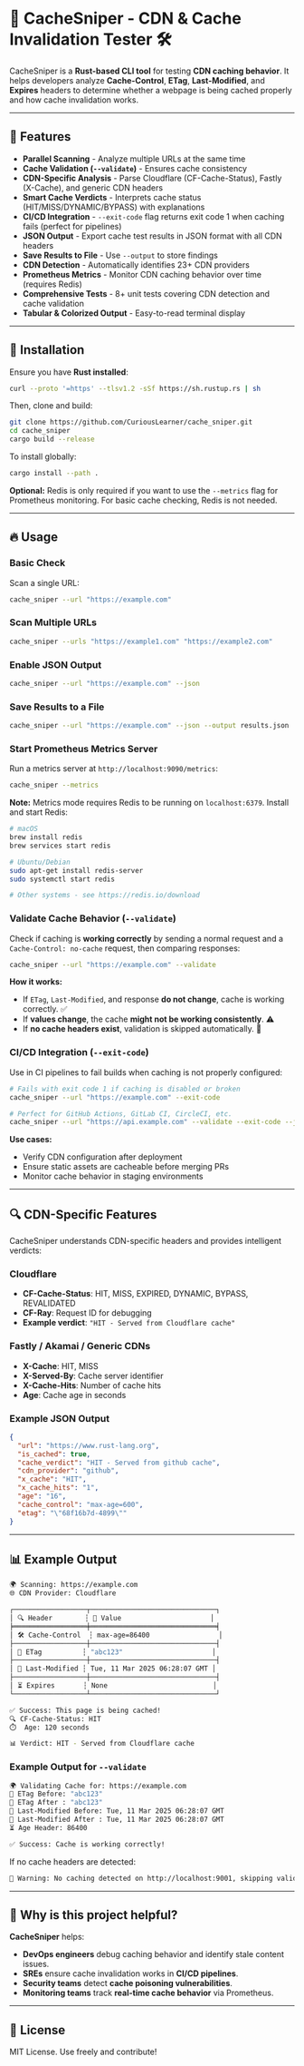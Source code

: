 # 🚀 CacheSniper - CDN & Cache Invalidation Tester 🛠️

CacheSniper is a **Rust-based CLI tool** for testing **CDN caching behavior**.
It helps developers analyze **Cache-Control**, **ETag**, **Last-Modified**, and **Expires** headers
to determine whether a webpage is being cached properly and how cache invalidation works.

---

## 📌 **Features**

* **Parallel Scanning** - Analyze multiple URLs at the same time
* **Cache Validation (`--validate`)** - Ensures cache consistency
* **CDN-Specific Analysis** - Parse Cloudflare (CF-Cache-Status), Fastly (X-Cache), and generic CDN headers
* **Smart Cache Verdicts** - Interprets cache status (HIT/MISS/DYNAMIC/BYPASS) with explanations
* **CI/CD Integration** - `--exit-code` flag returns exit code 1 when caching fails (perfect for pipelines)
* **JSON Output** - Export cache test results in JSON format with all CDN headers
* **Save Results to File** - Use `--output` to store findings
* **CDN Detection** - Automatically identifies 23+ CDN providers
* **Prometheus Metrics** - Monitor CDN caching behavior over time (requires Redis)
* **Comprehensive Tests** - 8+ unit tests covering CDN detection and cache validation
* **Tabular & Colorized Output** - Easy-to-read terminal display

---

## 🔧 **Installation**

Ensure you have **Rust installed**:

```sh
curl --proto '=https' --tlsv1.2 -sSf https://sh.rustup.rs | sh
```

Then, clone and build:

```bash
git clone https://github.com/CuriousLearner/cache_sniper.git
cd cache_sniper
cargo build --release
```

To install globally:

```bash
cargo install --path .
```

**Optional:** Redis is only required if you want to use the `--metrics` flag for Prometheus monitoring. For basic cache checking, Redis is not needed.

---

## 🔥 **Usage**

### **Basic Check**

Scan a single URL:

```bash
cache_sniper --url "https://example.com"
```

### **Scan Multiple URLs**

```bash
cache_sniper --urls "https://example1.com" "https://example2.com"
```

### **Enable JSON Output**

```bash
cache_sniper --url "https://example.com" --json
```

### **Save Results to a File**

```bash
cache_sniper --url "https://example.com" --json --output results.json
```

### **Start Prometheus Metrics Server**

Run a metrics server at `http://localhost:9090/metrics`:

```bash
cache_sniper --metrics
```

**Note:** Metrics mode requires Redis to be running on `localhost:6379`. Install and start Redis:

```bash
# macOS
brew install redis
brew services start redis

# Ubuntu/Debian
sudo apt-get install redis-server
sudo systemctl start redis

# Other systems - see https://redis.io/download
```

### **Validate Cache Behavior (`--validate`)**

Check if caching is **working correctly** by sending a normal request and a `Cache-Control: no-cache` request, then comparing responses:

```bash
cache_sniper --url "https://example.com" --validate
```

**How it works:**

- If `ETag`, `Last-Modified`, and response **do not change**, cache is working correctly. ✅
- If **values change**, the cache **might not be working consistently**. ⚠️
- If **no cache headers exist**, validation is skipped automatically. 🚨

### **CI/CD Integration (`--exit-code`)**

Use in CI pipelines to fail builds when caching is not properly configured:

```bash
# Fails with exit code 1 if caching is disabled or broken
cache_sniper --url "https://example.com" --exit-code

# Perfect for GitHub Actions, GitLab CI, CircleCI, etc.
cache_sniper --url "https://api.example.com" --validate --exit-code --json
```

**Use cases:**
- Verify CDN configuration after deployment
- Ensure static assets are cacheable before merging PRs
- Monitor cache behavior in staging environments

---

## 🔍 **CDN-Specific Features**

CacheSniper understands CDN-specific headers and provides intelligent verdicts:

### **Cloudflare**
- **CF-Cache-Status**: HIT, MISS, EXPIRED, DYNAMIC, BYPASS, REVALIDATED
- **CF-Ray**: Request ID for debugging
- **Example verdict**: `"HIT - Served from Cloudflare cache"`

### **Fastly / Akamai / Generic CDNs**
- **X-Cache**: HIT, MISS
- **X-Served-By**: Cache server identifier
- **X-Cache-Hits**: Number of cache hits
- **Age**: Cache age in seconds

### **Example JSON Output**

```json
{
  "url": "https://www.rust-lang.org",
  "is_cached": true,
  "cache_verdict": "HIT - Served from github cache",
  "cdn_provider": "github",
  "x_cache": "HIT",
  "x_cache_hits": "1",
  "age": "16",
  "cache_control": "max-age=600",
  "etag": "\"68f16b7d-4899\""
}
```

---

## 📊 **Example Output**

```bash
🌍 Scanning: https://example.com
🌐 CDN Provider: Cloudflare

┌──────────────────┬───────────────────────────────┐
│ 🔍 Header        ┆ 📜 Value                      │
╞══════════════════╪═══════════════════════════════╡
│ 🛠 Cache-Control  ┆ max-age=86400                 │
├──────────────────┼───────────────────────────────┤
│ 🔄 ETag          ┆ "abc123"                      │
├──────────────────┼───────────────────────────────┤
│ 📆 Last-Modified ┆ Tue, 11 Mar 2025 06:28:07 GMT │
├──────────────────┼───────────────────────────────┤
│ ⏳ Expires       ┆ None                          │
└──────────────────┴───────────────────────────────┘

✅ Success: This page is being cached!
🔍 CF-Cache-Status: HIT
⏱️  Age: 120 seconds

📊 Verdict: HIT - Served from Cloudflare cache
```

### **Example Output for `--validate`**

```bash
🌍 Validating Cache for: https://example.com
🔄 ETag Before: "abc123"
🔄 ETag After : "abc123"
📆 Last-Modified Before: Tue, 11 Mar 2025 06:28:07 GMT
📆 Last-Modified After : Tue, 11 Mar 2025 06:28:07 GMT
⏳ Age Header: 86400

✅ Success: Cache is working correctly!
```

If no cache headers are detected:

```bash
🚨 Warning: No caching detected on http://localhost:9001, skipping validation!
```

---

## 🎯 **Why is this project helpful?**

**CacheSniper** helps:

- **DevOps engineers** debug caching behavior and identify stale content issues.
- **SREs** ensure cache invalidation works in **CI/CD pipelines**.
- **Security teams** detect **cache poisoning vulnerabilities**.
- **Monitoring teams** track **real-time cache behavior** via Prometheus.

---

## 📜 **License**

MIT License. Use freely and contribute!
